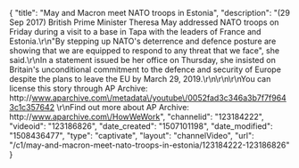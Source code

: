 {
    "title": "May and Macron meet NATO troops in Estonia",
    "description": "(29 Sep 2017) British Prime Minister Theresa May addressed NATO troops on Friday during a visit to a base in Tapa with the leaders of France and Estonia.\r\n\"By stepping up NATO's deterrence and defence posture are showing that we are equipped to respond to any threat that we face\", she said.\r\nIn a statement issued be her office on Thursday, she insisted on Britain's unconditional commitment to the defence and security of Europe despite the plans to leave the EU by March 29, 2019.\r\n\r\n\r\nYou can license this story through AP Archive: http:\/\/www.aparchive.com\/metadata\/youtube\/0052fad3c346a3b7f7f9643c1c357642 \r\nFind out more about AP Archive: http:\/\/www.aparchive.com\/HowWeWork",
    "channelid": "123184222",
    "videoid": "123186826",
    "date_created": "1507101198",
    "date_modified": "1508436477",
    "type": "captivate",
    "layout": "channelVideo",
    "url": "\/c1\/may-and-macron-meet-nato-troops-in-estonia\/123184222-123186826"
}